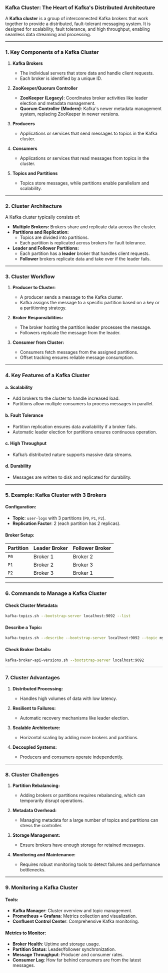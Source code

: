 ### Kafka Cluster: The Heart of Kafka's Distributed Architecture

A **Kafka cluster** is a group of interconnected Kafka brokers that work together to provide a distributed, fault-tolerant messaging system. It is designed for scalability, fault tolerance, and high throughput, enabling seamless data streaming and processing.

---

### **1. Key Components of a Kafka Cluster**

1. **Kafka Brokers**  
   - The individual servers that store data and handle client requests.  
   - Each broker is identified by a unique ID.

2. **ZooKeeper/Quorum Controller**  
   - **ZooKeeper (Legacy)**: Coordinates broker activities like leader election and metadata management.  
   - **Quorum Controller (Modern)**: Kafka's newer metadata management system, replacing ZooKeeper in newer versions.

3. **Producers**  
   - Applications or services that send messages to topics in the Kafka cluster.

4. **Consumers**  
   - Applications or services that read messages from topics in the cluster.

5. **Topics and Partitions**  
   - Topics store messages, while partitions enable parallelism and scalability.

---

### **2. Cluster Architecture**

A Kafka cluster typically consists of:
- **Multiple Brokers:** Brokers share and replicate data across the cluster.
- **Partitions and Replication:**
  - Topics are divided into partitions.
  - Each partition is replicated across brokers for fault tolerance.
- **Leader and Follower Partitions:**
  - Each partition has a **leader** broker that handles client requests.
  - **Follower** brokers replicate data and take over if the leader fails.

---

### **3. Cluster Workflow**

1. **Producer to Cluster:**
   - A producer sends a message to the Kafka cluster.
   - Kafka assigns the message to a specific partition based on a key or a partitioning strategy.

2. **Broker Responsibilities:**
   - The broker hosting the partition leader processes the message.
   - Followers replicate the message from the leader.

3. **Consumer from Cluster:**
   - Consumers fetch messages from the assigned partitions.
   - Offset tracking ensures reliable message consumption.

---

### **4. Key Features of a Kafka Cluster**

#### **a. Scalability**
- Add brokers to the cluster to handle increased load.
- Partitions allow multiple consumers to process messages in parallel.

#### **b. Fault Tolerance**
- Partition replication ensures data availability if a broker fails.
- Automatic leader election for partitions ensures continuous operation.

#### **c. High Throughput**
- Kafka’s distributed nature supports massive data streams.

#### **d. Durability**
- Messages are written to disk and replicated for durability.

---

### **5. Example: Kafka Cluster with 3 Brokers**

#### Configuration:
- **Topic**: `user-logs` with 3 partitions (`P0`, `P1`, `P2`).
- **Replication Factor**: 2 (each partition has 2 replicas).

#### Broker Setup:
| **Partition** | **Leader Broker** | **Follower Broker** |
|---------------|-------------------|---------------------|
| `P0`          | Broker 1          | Broker 2            |
| `P1`          | Broker 2          | Broker 3            |
| `P2`          | Broker 3          | Broker 1            |

---

### **6. Commands to Manage a Kafka Cluster**

#### Check Cluster Metadata:
```bash
kafka-topics.sh --bootstrap-server localhost:9092 --list
```

#### Describe a Topic:
```bash
kafka-topics.sh --describe --bootstrap-server localhost:9092 --topic my-topic
```

#### Check Broker Details:
```bash
kafka-broker-api-versions.sh --bootstrap-server localhost:9092
```

---

### **7. Cluster Advantages**

1. **Distributed Processing:**
   - Handles high volumes of data with low latency.

2. **Resilient to Failures:**
   - Automatic recovery mechanisms like leader election.

3. **Scalable Architecture:**
   - Horizontal scaling by adding more brokers and partitions.

4. **Decoupled Systems:**
   - Producers and consumers operate independently.

---

### **8. Cluster Challenges**

1. **Partition Rebalancing:**
   - Adding brokers or partitions requires rebalancing, which can temporarily disrupt operations.

2. **Metadata Overhead:**
   - Managing metadata for a large number of topics and partitions can stress the controller.

3. **Storage Management:**
   - Ensure brokers have enough storage for retained messages.

4. **Monitoring and Maintenance:**
   - Requires robust monitoring tools to detect failures and performance bottlenecks.

---

### **9. Monitoring a Kafka Cluster**

#### Tools:
- **Kafka Manager**: Cluster overview and topic management.
- **Prometheus + Grafana**: Metrics collection and visualization.
- **Confluent Control Center**: Comprehensive Kafka monitoring.

#### Metrics to Monitor:
- **Broker Health**: Uptime and storage usage.
- **Partition Status**: Leader/follower synchronization.
- **Message Throughput**: Producer and consumer rates.
- **Consumer Lag**: How far behind consumers are from the latest messages.
